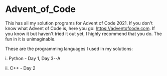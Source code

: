# Advent_of_Code
This has all my solution programs for Advent of Code 2021. If you don't know what Advent of Code is, here you go: https://adventofcode.com. If you know it but haven't tried it out yet, I highly recommend that you do. The fun in it is unimaginable.

These are the programming languages I used in my solutions: 

i. Python - Day 1, Day 3--A

ii. C++  - Day 2

